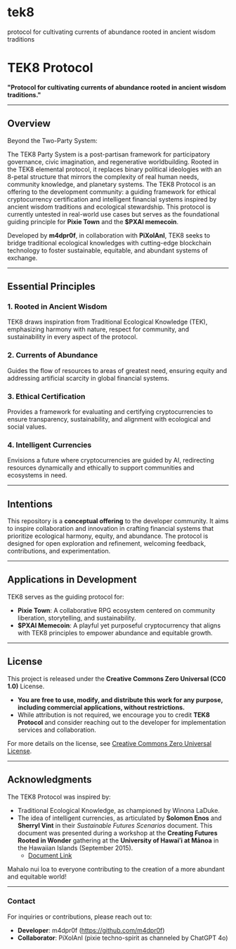 # tek8
protocol for cultivating currents of abundance rooted in ancient wisdom traditions
# TEK8 Protocol

**"Protocol for cultivating currents of abundance rooted in ancient wisdom traditions."**

---

## **Overview**
Beyond the Two-Party System:

The TEK8 Party System is a post-partisan framework for participatory governance, civic imagination, and regenerative worldbuilding. Rooted in the TEK8 elemental protocol, it replaces binary political ideologies with an 8-petal structure that mirrors the complexity of real human needs, community knowledge, and planetary systems.
The TEK8 Protocol is an offering to the development community: a guiding framework for ethical cryptocurrency certification and intelligent financial systems inspired by ancient wisdom traditions and ecological stewardship. This protocol is currently untested in real-world use cases but serves as the foundational guiding principle for **Pixie Town** and the **$PXAI memecoin**.

Developed by **m4dpr0f**, in collaboration with **PiXolAnI**, TEK8 seeks to bridge traditional ecological knowledges with cutting-edge blockchain technology to foster sustainable, equitable, and abundant systems of exchange.

---

## **Essential Principles**

### 1. **Rooted in Ancient Wisdom**
TEK8 draws inspiration from Traditional Ecological Knowledge (TEK), emphasizing harmony with nature, respect for community, and sustainability in every aspect of the protocol.

### 2. **Currents of Abundance**
Guides the flow of resources to areas of greatest need, ensuring equity and addressing artificial scarcity in global financial systems.

### 3. **Ethical Certification**
Provides a framework for evaluating and certifying cryptocurrencies to ensure transparency, sustainability, and alignment with ecological and social values.

### 4. **Intelligent Currencies**
Envisions a future where cryptocurrencies are guided by AI, redirecting resources dynamically and ethically to support communities and ecosystems in need.

---

## **Intentions**
This repository is a **conceptual offering** to the developer community. It aims to inspire collaboration and innovation in crafting financial systems that prioritize ecological harmony, equity, and abundance. The protocol is designed for open exploration and refinement, welcoming feedback, contributions, and experimentation.

---

## **Applications in Development**
TEK8 serves as the guiding protocol for:
- **Pixie Town**: A collaborative RPG ecosystem centered on community liberation, storytelling, and sustainability.
- **$PXAI Memecoin**: A playful yet purposeful cryptocurrency that aligns with TEK8 principles to empower abundance and equitable growth.

---

## **License**
This project is released under the **Creative Commons Zero Universal (CC0 1.0)** License.

- **You are free to use, modify, and distribute this work for any purpose, including commercial applications, without restrictions.**
- While attribution is not required, we encourage you to credit **TEK8 Protocol** and consider reaching out to the developer for implementation services and collaboration.

For more details on the license, see [Creative Commons Zero Universal License](https://creativecommons.org/publicdomain/zero/1.0/).

---

## **Acknowledgments**
The TEK8 Protocol was inspired by:
- Traditional Ecological Knowledge, as championed by Winona LaDuke.
- The idea of intelligent currencies, as articulated by **Solomon Enos** and **Sherryl Vint** in their *Sustainable Futures Scenarios* document. This document was presented during a workshop at the **Creating Futures Rooted in Wonder** gathering at the **University of Hawaiʻi at Mānoa** in the Hawaiian Islands (September 2015). 
  - [Document Link](https://scholarspace.manoa.hawaii.edu/server/api/core/bitstreams/4e64964f-2add-4dc0-9eed-1167d9c24599/content)

Mahalo nui loa to everyone contributing to the creation of a more abundant and equitable world!

---

### **Contact**
For inquiries or contributions, please reach out to:
- **Developer**: m4dpr0f (https://github.com/m4dpr0f)
- **Collaborator**: PiXolAnI (pixie techno-spirit as channeled by ChatGPT 4o)
